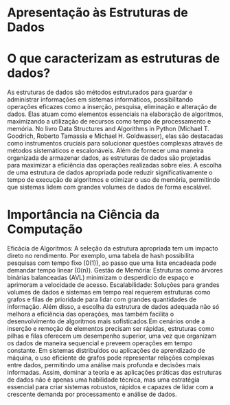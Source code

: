 # **Apresentação às Estruturas de Dados**

# O que caracterizam as estruturas de dados?

As estruturas de dados são métodos estruturados para guardar e administrar informações em sistemas informáticos, possibilitando operações eficazes como a inserção, pesquisa, eliminação e alteração de dados.  Elas atuam como elementos essenciais na elaboração de algoritmos, maximizando a utilização de recursos como tempo de processamento e memória.  No livro Data Structures and Algorithms in Python (Michael T. Goodrich, Roberto Tamassia e Michael H. Goldwasser), elas são destacadas como instrumentos cruciais para solucionar questões complexas através de métodos sistemáticos e escalonáveis.
Além de fornecer uma maneira organizada de armazenar dados, as estruturas de dados são projetadas para maximizar a eficiência das operações realizadas sobre eles. A escolha de uma estrutura de dados apropriada pode reduzir significativamente o tempo de execução de algoritmos e otimizar o uso de memória, permitindo que sistemas lidem com grandes volumes de dados de forma escalável.

# Importância na Ciência da Computação
 
Eficácia de Algoritmos: A seleção da estrutura apropriada tem um impacto direto no rendimento. Por exemplo, uma tabela de hash possibilita pesquisas com tempo fixo (0(1)), ao passo que uma lista encadeada pode demandar tempo linear (0(n)).
Gestão de Memória: Estruturas como árvores binárias balanceadas (AVL) minimizam o desperdício de espaço e aprimoram a velocidade de acesso.
Escalabilidade: Soluções para grandes volumes de dados e sistemas em tempo real requerem estruturas como grafos e filas de prioridade para lidar com grandes quantidades de informação.
Além disso, a escolha da estrutura de dados adequada não só melhora a eficiência das operações, mas também facilita o desenvolvimento de algoritmos mais sofisticados.Em cenários onde a inserção e remoção de elementos precisam ser rápidas, estruturas como pilhas e filas oferecem um desempenho superior, uma vez que organizam os dados de maneira sequencial e preveem operações em tempo constante. Em sistemas distribuídos ou aplicações de aprendizado de máquina, o uso eficiente de grafos pode representar relações complexas entre dados, permitindo uma análise mais profunda e decisões mais informadas. Assim, dominar a teoria e as aplicações práticas das estruturas de dados não é apenas uma habilidade técnica, mas uma estratégia essencial para criar sistemas robustos, rápidos e capazes de lidar com a crescente demanda por processamento e análise de dados.
